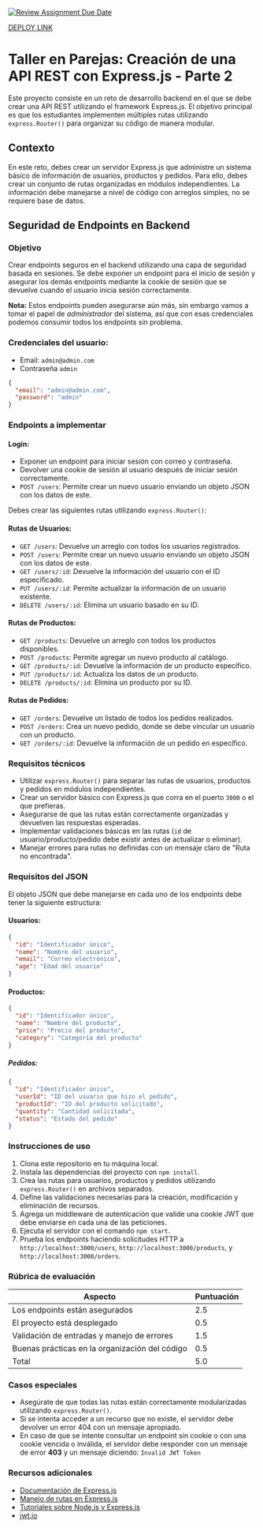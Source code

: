 [![Review Assignment Due Date](https://classroom.github.com/assets/deadline-readme-button-22041afd0340ce965d47ae6ef1cefeee28c7c493a6346c4f15d667ab976d596c.svg)](https://classroom.github.com/a/u6tFAst1)

[DEPLOY LINK](https://securing-endpoints-las-cabras-finalfrk.vercel.app/)

# Taller en Parejas: Creación de una API REST con Express.js - Parte 2

Este proyecto consiste en un reto de desarrollo backend en el que se debe crear una API REST utilizando el framework Express.js. El objetivo principal es que los estudiantes implementen múltiples rutas utilizando `express.Router()` para organizar su código de manera modular.

## Contexto

En este reto, debes crear un servidor Express.js que administre un sistema básico de información de usuarios, productos y pedidos. Para ello, debes crear un conjunto de rutas organizadas en módulos independientes. La información debe manejarse a nivel de código con arreglos simples, no se requiere base de datos.

## Seguridad de Endpoints en Backend

### Objetivo
Crear endpoints seguros en el backend utilizando una capa de seguridad basada en sesiones. Se debe exponer un endpoint para el inicio de sesión y asegurar los demás endpoints mediante la cookie de sesión que se devuelve cuando el usuario inicia sesión correctamente.

**Nota:** Estos endpoints pueden asegurarse aún más, sin embargo vamos a tomar el papel de _administrador_ del sistema, así que con esas credenciales podemos consumir todos los endpoints sin problema.

### Credenciales del usuario:
-  Email: `admin@admin.com`
-  Contraseña `admin`
```json
{
  "email": "admin@admin.com",
  "password": "admin"
}
```

### Endpoints a implementar

#### Login:
   - Exponer un endpoint para iniciar sesión con correo y contraseña.
   - Devolver una cookie de sesión al usuario después de iniciar sesión correctamente.
   - `POST /users`: Permite crear un nuevo usuario enviando un objeto JSON con los datos de este.

Debes crear las siguientes rutas utilizando `express.Router()`:

#### Rutas de Usuarios:
- `GET /users`: Devuelve un arreglo con todos los usuarios registrados.
- `POST /users`: Permite crear un nuevo usuario enviando un objeto JSON con los datos de este.
- `GET /users/:id`: Devuelve la información del usuario con el ID especificado.
- `PUT /users/:id`: Permite actualizar la información de un usuario existente.
- `DELETE /users/:id`: Elimina un usuario basado en su ID.

#### Rutas de Productos:
- `GET /products`: Devuelve un arreglo con todos los productos disponibles.
- `POST /products`: Permite agregar un nuevo producto al catálogo.
- `GET /products/:id`: Devuelve la información de un producto específico.
- `PUT /products/:id`: Actualiza los datos de un producto.
- `DELETE /products/:id`: Elimina un producto por su ID.

#### Rutas de Pedidos:
- `GET /orders`: Devuelve un listado de todos los pedidos realizados.
- `POST /orders`: Crea un nuevo pedido, donde se debe vincular un usuario con un producto.
- `GET /orders/:id`: Devuelve la información de un pedido en específico.

### Requisitos técnicos

- Utilizar `express.Router()` para separar las rutas de usuarios, productos y pedidos en módulos independientes.
- Crear un servidor básico con Express.js que corra en el puerto `3000` o el que prefieras.
- Asegurarse de que las rutas están correctamente organizadas y devuelven las respuestas esperadas.
- Implementar validaciones básicas en las rutas (`id` de usuario/producto/pedido debe existir antes de actualizar o eliminar).
- Manejar errores para rutas no definidas con un mensaje claro de "Ruta no encontrada".

### Requisitos del JSON

El objeto JSON que debe manejarse en cada uno de los endpoints debe tener la siguiente estructura:

#### Usuarios:
```json
{
  "id": "Identificador único",
  "name": "Nombre del usuario",
  "email": "Correo electrónico",
  "age": "Edad del usuario"
}
```

#### Productos:
```json
{
  "id": "Identificador único",
  "name": "Nombre del producto",
  "price": "Precio del producto",
  "category": "Categoría del producto"
}
```
##### Pedidos:
```json
{
  "id": "Identificador único",
  "userId": "ID del usuario que hizo el pedido",
  "productId": "ID del producto solicitado",
  "quantity": "Cantidad solicitada",
  "status": "Estado del pedido"
}
```

### Instrucciones de uso

1. Clona este repositorio en tu máquina local.
2. Instala las dependencias del proyecto con `npm install`.
3. Crea las rutas para usuarios, productos y pedidos utilizando `express.Router()` en archivos separados.
4. Define las validaciones necesarias para la creación, modificación y eliminación de recursos.
5. Agrega un middleware de autenticación que valide una cookie JWT que debe enviarse en cada una de las peticiones.
6. Ejecuta el servidor con el comando `npm start`.
7. Prueba los endpoints haciendo solicitudes HTTP a `http://localhost:3000/users`, `http://localhost:3000/products`, y `http://localhost:3000/orders`.

### Rúbrica de evaluación

| Aspecto                              | Puntuación |
| ------------------------------------  | ---------- |
| Los endpoints están asegurados               | 2.5        |
| El proyecto está desplegado  | 0.5        |
| Validación de entradas y manejo de errores | 1.5        |
| Buenas prácticas en la organización del código | 0.5        |
| Total                                | 5.0        |

### Casos especiales

- Asegúrate de que todas las rutas están correctamente modularizadas utilizando `express.Router()`.
- Si se intenta acceder a un recurso que no existe, el servidor debe devolver un error 404 con un mensaje apropiado.
- En caso de que se intente consultar un endpoint sin cookie o con una cookie vencida o inválida, el servidor debe responder con un mensaje de error **403** y un mensaje diciendo: `Invalid JWT Token`

### Recursos adicionales

- [Documentación de Express.js](https://expressjs.com/es/)
- [Manejo de rutas en Express.js](https://expressjs.com/en/guide/routing.html)
- [Tutoriales sobre Node.js y Express.js](https://www.digitalocean.com/community/tutorials/node-js-express-tutorial)
- [jwt.io](https://jwt.io/)



